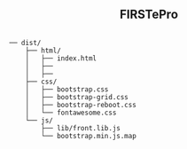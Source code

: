 <p align="center">
  <a href="#">
  </a>
</p>

<h2 align="center">FIRSTePro</h3>

```text

── dist/
    ├── html/
    │   ├── index.html
    │   ├── 
    │   ├── 
    ├── css/
    │   ├── bootstrap.css
    │   ├── bootstrap-grid.css
    │   ├── bootstrap-reboot.css
    │   └── fontawesome.css
    └── js/
        ├── lib/front.lib.js
        └── bootstrap.min.js.map
```
